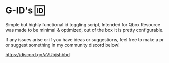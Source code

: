 # G-ID's 🆔
Simple but highly functional id toggling script, Intended for Qbox
Resource was made to be minimal & optimized, out of the box it is pretty configurable.

If any issues arise or if you have ideas or suggestions, feel free to make a pr or suggest something in my community discord below!

https://discord.gg/aVUbjshbbd 
